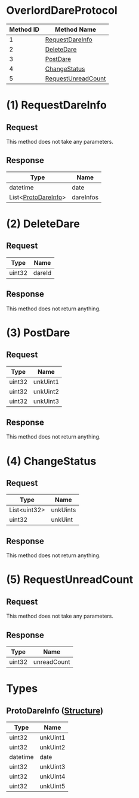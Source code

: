 # OverlordDareProtocol

| Method ID | Method Name |
|-----------|-------------|
| 1 | [RequestDareInfo](#1-requestdareinfo) |
| 2 | [DeleteDare](#2-deletedare) |
| 3 | [PostDare](#3-postdare) |
| 4 | [ChangeStatus](#4-changestatus) |
| 5 | [RequestUnreadCount](#5-requestunreadcount) |

# (1) RequestDareInfo
## Request
This method does not take any parameters.

## Response
| Type | Name |
|------|------|
| datetime | date |
| List<[ProtoDareInfo](#protodareinfo-structure)> | dareInfos |

# (2) DeleteDare
## Request
| Type | Name |
|------|------|
| uint32 | dareId |

## Response
This method does not return anything.

# (3) PostDare
## Request
| Type | Name |
|------|------|
| uint32 | unkUint1 |
| uint32 | unkUint2 |
| uint32 | unkUint3 |

## Response
This method does not return anything.

# (4) ChangeStatus
## Request
| Type | Name |
|------|------|
| List\<uint32> | unkUints |
| uint32 | unkUint |

## Response
This method does not return anything.

# (5) RequestUnreadCount
## Request
This method does not take any parameters.

## Response
| Type | Name |
|------|------|
| uint32 | unreadCount |

# Types

## ProtoDareInfo ([Structure](https://github.com/kinnay/NintendoClients/wiki/NEX-Common-Types#structure))

| Type | Name |
|------|------|
| uint32 | unkUint1 |
| uint32 | unkUint2 |
| datetime | date |
| uint32 | unkUint3 |
| uint32 | unkUint4 |
| uint32 | unkUint5 |
